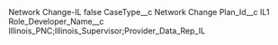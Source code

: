 <?xml version="1.0" encoding="UTF-8"?>
<CustomMetadata xmlns="http://soap.sforce.com/2006/04/metadata" xmlns:xsi="http://www.w3.org/2001/XMLSchema-instance" xmlns:xsd="http://www.w3.org/2001/XMLSchema">
    <label>Network Change-IL</label>
    <protected>false</protected>
    <values>
        <field>CaseType__c</field>
        <value xsi:type="xsd:string">Network Change</value>
    </values>
    <values>
        <field>Plan_Id__c</field>
        <value xsi:type="xsd:string">IL1</value>
    </values>
    <values>
        <field>Role_Developer_Name__c</field>
        <value xsi:type="xsd:string">Illinois_PNC;Illinois_Supervisor;Provider_Data_Rep_IL</value>
    </values>
</CustomMetadata>
